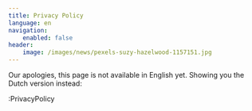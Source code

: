 ```yaml
---
title: Privacy Policy
language: en
navigation: 
    enabled: false
header:
    image: /images/news/pexels-suzy-hazelwood-1157151.jpg
---
```


Our apologies, this page is not available in English yet. Showing you the Dutch version instead:

:PrivacyPolicy